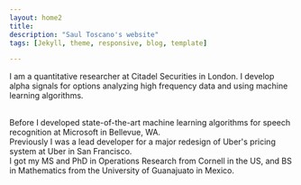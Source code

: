 ```yaml
---
layout: home2
title:
description: "Saul Toscano's website"
tags: [Jekyll, theme, responsive, blog, template]

---
```


I am a quantitative researcher at Citadel Securities in London. I develop alpha signals for options analyzing high frequency data and using machine learning algorithms. 

<br />
Before I developed state-of-the-art machine learning algorithms for speech recognition at Microsoft in Bellevue, WA. 

<br />
Previously I was a lead developer for a major redesign of Uber's pricing system at Uber in San Francisco.


<br />
I got my MS and PhD in Operations Research from Cornell in the US, and BS in Mathematics from the University of Guanajuato in Mexico.








